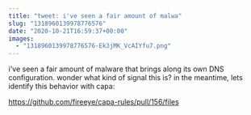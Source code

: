 ```yaml
---
title: "tweet: i've seen a fair amount of malwa"
slug: "1318960139978776576"
date: "2020-10-21T16:59:37+00:00"
images:
  - "1318960139978776576-Ek3jMK_VcAIYfu7.png"
---
```

i've seen a fair amount of malware that brings along its own DNS configuration. wonder what kind of signal this is? in the meantime, lets identify this behavior with capa:

https://github.com/fireeye/capa-rules/pull/156/files 